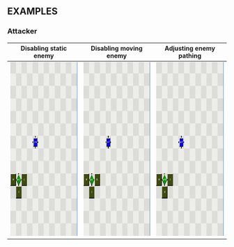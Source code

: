 <!-- EXAMPLES -->
## EXAMPLES
### Attacker
| Disabling static enemy  | Disabling moving enemy | Adjusting enemy pathing
| ------------- | ------------- |-------------
| <img src="examples/attacker/static-enemy-destroyed.gif" width="400" height="400" />  | <img src="examples/attacker/enemy-destroyed.gif" width="400" height="400" />  | <img src="examples/attacker/enemy-adjust-path.gif" width="400" height="400" />